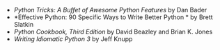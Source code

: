 - *Python Tricks: A Buffet of Awesome Python Features* by Dan Bader 
- *Effective Python: 90 Specific Ways to Write Better Python * by Brett Slatkin
- *Python Cookbook, Third Edition* by David Beazley and Brian K. Jones
- *Writing Idiomatic Python 3* by Jeff Knupp